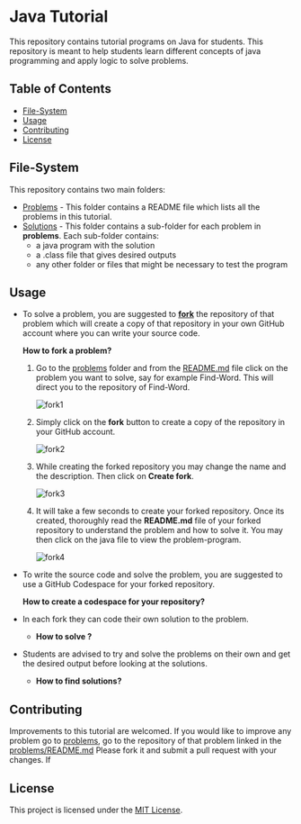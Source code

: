 # Java Tutorial

This repository contains tutorial programs on Java for students. This repository is meant to help students learn different concepts of java programming and apply logic to solve problems.

## Table of Contents

- [File-System](#file-system)
- [Usage](#usage)
- [Contributing](#contributing)
- [License](#license)

## File-System

This repository contains two main folders:

- [Problems](problems) - This folder contains a README file which lists all the problems in this tutorial.
- [Solutions](solutions) - This folder contains a sub-folder for each problem in **problems**. Each sub-folder contains:
    - a java program with the solution
    - a .class file that gives desired outputs
    - any other folder or files that might be necessary to test the program

## Usage

- To solve a problem, you are suggested to **[fork](https://docs.github.com/en/get-started/quickstart/fork-a-repo?platform=windows&tool=webui#about-forks)** the repository of that problem which will create a copy of that repository in your own GitHub account where you can write your source code.

  **How to fork a problem?**

    1. Go to the [problems](problems) folder and from the [README.md](problems/README.md) file click on the problem you want to solve, say for example Find-Word. This will direct you to the repository of Find-Word.

       ![fork1](https://github.com/its-triple-s/java-tutorial/assets/113439449/79222b40-4857-4be1-b89c-73df9389176a)

     2. Simply click on the **fork** button to create a copy of the repository in your GitHub account.
        
        ![fork2](https://github.com/its-triple-s/java-tutorial/assets/113439449/3be50fa8-31a4-4e93-9795-dc4ba4499156)

    3. While creating the forked repository you may change the name and the description. Then click on **Create fork**.
   
        ![fork3](https://github.com/its-triple-s/java-tutorial/assets/113439449/9534db83-95e5-43c1-901a-b88eecb6a5cc)

    4. It will take a few seconds to create your forked repository. Once its created, thoroughly read the **README.md** file of your forked repository to understand the problem and how to solve it. You may then click on the java file to view the problem-program.

       ![fork4](https://github.com/its-triple-s/java-tutorial/assets/113439449/34c974d2-ff5d-41ae-a6a8-7d9f2b73a86d)

- To write the source code and solve the problem, you are suggested to use a GitHub Codespace for your forked repository.

  **How to create a codespace for your repository?**

- In each fork they can code their own solution to the problem.
  - **How to solve ?**
  
- Students are advised to try and solve the problems on their own and get the desired output before looking at the solutions.
  - **How to find solutions?**

## Contributing

Improvements to this tutorial are welcomed.
If you would like to improve any problem go to [problems](problems), go to the repository of that problem linked in the [problems/README.md](problems/README.md) Please fork it and submit a pull request with your changes.
If 

## License

This project is licensed under the [MIT License](LICENSE).
